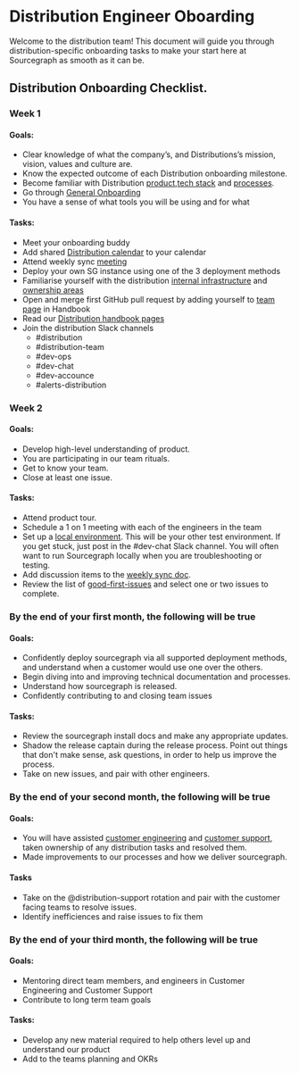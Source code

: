 # Distribution Engineer Oboarding

Welcome to the distribution team! This document will guide you through distribution-specific onboarding tasks to make your start here at Sourcegraph as smooth as it can be.

## Distribution Onboarding Checklist.

### Week 1

#### Goals:
- Clear knowledge of what the company’s, and Distributions’s mission, vision, values and culture are.
- Know the expected outcome of each Distribution onboarding milestone.
- Become familiar with Distribution [product](product.md),[tech stack](techstack.md) and [processes](recurring_processes.md).
- Go through [General Onboarding](../../people-ops/onboarding/general_onboarding.md)
- You have a sense of what tools you will be using and for what


#### Tasks:
- Meet your onboarding buddy
- Add shared [Distribution calendar](https://calendar.google.com/calendar/u/0?cid=Y19qZHU3NTJ2anFpZ2NnMWVmYmYxZXIzY291Z0Bncm91cC5jYWxlbmRhci5nb29nbGUuY29t) to your calendar
- Attend weekly sync [meeting](https://calendar.google.com/event?action=TEMPLATE&tmeid=OXFyZXRsc21hdDh1MHNkNzQ2aGhqMzg3NmxfMjAyMTA1MjRUMTczMDAwWiBkYXZlQHNvdXJjZWdyYXBoLmNvbQ&tmsrc=dave%40sourcegraph.com&scp=ALL)
- Deploy your own SG instance using one of the 3 deployment methods
- Familiarise yourself with the distribution [internal infrastructure](internal_infrastructure.md) and [ownership areas](ownership_areas.md)
- Open and merge first GitHub pull request by adding yourself to [team page](https://about.sourcegraph.com/company/team) in Handbook
- Read our [Distribution handbook pages](index.md)
- Join the distribution Slack channels
  - #distribution
  - #distribution-team
  - #dev-ops
  - #dev-chat
  - #dev-accounce
  - #alerts-distribution

### Week 2

#### Goals:
- Develop high-level understanding of product.
- You are participating in our team rituals.
- Get to know your team.
- Close at least one issue.
#### Tasks:
- Attend product tour.
- Schedule a 1 on 1 meeting with each of the engineers in the team
- Set up a [local environment](https://github.com/sourcegraph/sourcegraph/blob/main/doc/dev/getting-started/index.md). This will be your other test environment. If you get stuck, just post in the #dev-chat Slack channel. You will often want to run Sourcegraph locally when you are troubleshooting or testing.
- Add discussion items to the [weekly sync doc](https://docs.google.com/document/d/1otP6F8qfm2yNOW1hjTszkkuiYF1MGp31s5ATeA76ij4/edit?usp=sharing).
- Review the list of [good-first-issues](https://github.com/sourcegraph/sourcegraph/issues?q=is%3Aopen+is%3Aissue+label%3A%22good+first+issue%22+label%3Ateam%2Fdistribution) and select one or two issues to complete.

### By the end of your first month, the following will be true

#### Goals:
- Confidently deploy sourcegraph via all supported deployment methods, and understand when a customer would use one over the others.
- Begin diving into and improving technical documentation and processes.
- Understand how sourcegraph is released.
- Confidently contributing to and closing team issues

#### Tasks:
- Review the sourcegraph install docs and make any appropriate updates.
- Shadow the release captain during the release process. Point out things that don't make sense, ask questions, in order to help us improve the process.
- Take on new issues, and pair with other engineers.

### By the end of your second month, the following will be true

#### Goals:
- You will have assisted [customer engineering](../../ce/ce.md) and [customer support](../../support/index.md), taken ownership of any distribution tasks and resolved them.
- Made improvements to our processes and how we deliver sourcegraph.

#### Tasks
- Take on the @distribution-support rotation and pair with the customer facing teams to resolve issues.
- Identify inefficiences and raise issues to fix them

### By the end of your third month, the following will be true

#### Goals:
 - Mentoring direct team members, and engineers in Customer Engineering and Customer Support
 - Contribute to long term team goals

#### Tasks:
- Develop any new material required to help others level up and understand our product
- Add to the teams planning and OKRs




